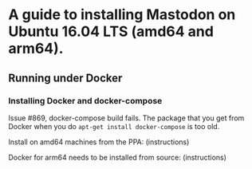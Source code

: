# A guide to installing Mastodon on Ubuntu 16.04 LTS (amd64 and arm64).

## Running under Docker

### Installing Docker and docker-compose

Issue #869, docker-compose build fails. The package that you get from 
Docker when you do `apt-get install docker-compose` is too old. 

Install on amd64 machines from the PPA: (instructions)

Docker for arm64 needs to be installed from source: (instructions) 
